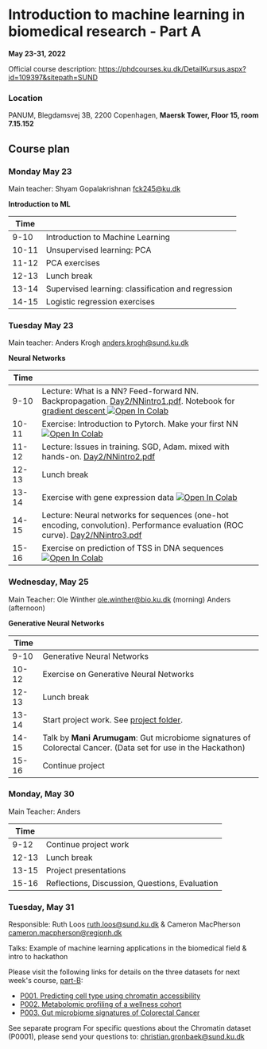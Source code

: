 # Introduction to machine learning in biomedical research - Part A
**May 23-31, 2022**

Official course description:
https://phdcourses.ku.dk/DetailKursus.aspx?id=109397&sitepath=SUND

### Location
PANUM, Blegdamsvej 3B, 2200 Copenhagen, **Maersk Tower, Floor 15, room 7.15.152**

## Course plan

### Monday May 23
Main teacher: Shyam Gopalakrishnan <fck245@ku.dk>

**Introduction to ML**

| Time |  |
|---|---|
|9-10| Introduction to Machine Learning |
|10-11| Unsupervised learning: PCA|
|11-12| PCA exercises |
|12-13| Lunch break |
|13-14| Supervised learning: classification and regression |
|14-15| Logistic regression exercises |

### Tuesday May 23
Main teacher: Anders Krogh <anders.krogh@sund.ku.dk>

**Neural Networks**

| Time |  |
|---|---|
| 9-10| Lecture: What is a NN? Feed-forward NN. Backpropagation. [Day2/NNintro1.pdf](Day2/NNintro1.pdf). Notebook for [gradient descent ](Day2/CoronaData.ipynb) [![Open In Colab](https://colab.research.google.com/assets/colab-badge.svg)](https://colab.research.google.com/github/Center-for-Health-Data-Science/IntroToML/blob/main/Day2/CoronaData.ipynb) |
|10-11| Exercise: Introduction to Pytorch. Make your first NN  [![Open In Colab](https://colab.research.google.com/assets/colab-badge.svg)](https://colab.research.google.com/github/Center-for-Health-Data-Science/IntroToML/blob/HEAD/Day2/pytorch_intro.ipynb) |
|11-12| Lecture: Issues in training. SGD, Adam. mixed with hands-on. [Day2/NNintro2.pdf](Day2/NNintro2.pdf) |
|12-13| Lunch break |
|13-14| Exercise with gene expression data [![Open In Colab](https://colab.research.google.com/assets/colab-badge.svg)](https://colab.research.google.com/github/Center-for-Health-Data-Science/IntroToML/blob/main/Day2/day2_2_TissueClassification.ipynb)|
|14-15| Lecture: Neural networks for sequences (one-hot encoding, convolution). Performance evaluation (ROC curve). [Day2/NNintro3.pdf](Day2/NNintro3.pdf)|
|15-16| Exercise on prediction of TSS in DNA sequences [![Open In Colab](https://colab.research.google.com/assets/colab-badge.svg)](https://colab.research.google.com/github/Center-for-Health-Data-Science/IntroToML/blob/main/Day2/TSSprediction.ipynb) |

### Wednesday, May 25
Main Teacher: Ole Winther <ole.winther@bio.ku.dk> (morning) Anders (afternoon)

**Generative Neural Networks**

| Time |  |
|---|---|
|9-10| Generative Neural Networks |
|10-12| Exercise on Generative Neural Networks |
|12-13| Lunch break |
|13-14| Start project work. See [project folder](projects/). |
|14-15| Talk by **Mani Arumugam**: Gut microbiome signatures of Colorectal Cancer. (Data set for use in the Hackathon) |
|15-16| Continue project|

### Monday, May 30
Main Teacher: Anders

| Time |  |
|---|---|
|9-12| Continue project work |
|12-13| Lunch break |
|13-15| Project presentations |
|15-16| Reflections, Discussion, Questions, Evaluation|

### Tuesday, May 31
Responsible: Ruth Loos <ruth.loos@sund.ku.dk> & Cameron MacPherson <cameron.macpherson@regionh.dk>

Talks: Example of machine learning applications in the biomedical field & intro to hackathon

Please visit the following links for details on the three datasets for next week's course, [part-B](https://phdcourses.ku.dk/DetailKursus.aspx?id=109398&sitepath=SUND):
- [P001. Predicting cell type using chromatin accessibility](https://www.kaggle.com/datasets/cameronmacpherson/ml-course-ku-3927220000-p001)
- [P002. Metabolomic profiling of a wellness cohort](https://www.kaggle.com/datasets/cameronmacpherson/ml-course-ku-3927220000-p002)
- [P003. Gut microbiome signatures of Colorectal Cancer](https://www.kaggle.com/datasets/cameronmacpherson/ml-course-ku-3927220000-p003)

See separate program
For specific questions about the Chromatin dataset (P0001), please send your questions to:
christian.gronbaek@sund.ku.dk
